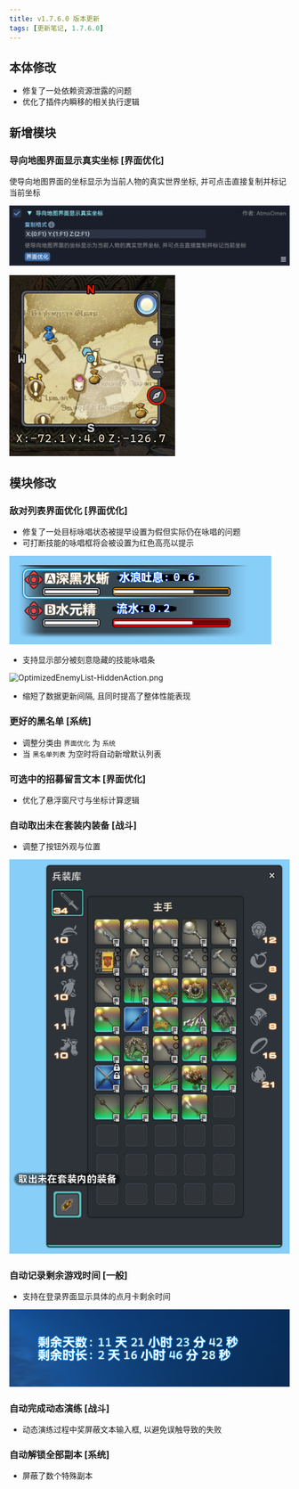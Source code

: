 ```yaml
---
title: v1.7.6.0 版本更新
tags: [更新笔记, 1.7.6.0]
---
```


## 本体修改

- 修复了一处依赖资源泄露的问题
- 优化了插件内瞬移的相关执行逻辑

## 新增模块

### 导向地图界面显示真实坐标 [界面优化]

使导向地图界面的坐标显示为当前人物的真实世界坐标, 并可点击直接复制并标记当前坐标

![RealPositionInNaviMap](/assets/Changelog/1.7.6.0/RealPositionInNaviMap.png)

![RealPositionInNaviMap-UI](/assets/Changelog/1.7.6.0/RealPositionInNaviMap-UI.png)

## 模块修改

### 敌对列表界面优化 [界面优化]

- 修复了一处目标咏唱状态被提早设置为假但实际仍在咏唱的问题
- 可打断技能的咏唱框将会被设置为红色高亮以提示

![OptimizedEnemyList-InterruptableAction](/assets/Changelog/1.7.6.0/OptimizedEnemyList-InterruptableAction.png)

- 支持显示部分被刻意隐藏的技能咏唱条

![OptimizedEnemyList-HiddenAction.png](/assets/Changelog/1.7.6.0/OptimizedEnemyList-HiddenAction.png.png)

- 缩短了数据更新间隔, 且同时提高了整体性能表现

### 更好的黑名单 [系统]

- 调整分类由 `界面优化` 为 `系统`
- 当 `黑名单列表` 为空时将自动新增默认列表

### 可选中的招募留言文本 [界面优化]

- 优化了悬浮窗尺寸与坐标计算逻辑

### 自动取出未在套装内装备 [战斗]

- 调整了按钮外观与位置

![AutoMoveGearsNotInSet-UI](/assets/Changelog/1.7.6.0/AutoMoveGearsNotInSet-UI.png)

### 自动记录剩余游戏时间 [一般]

- 支持在登录界面显示具体的点月卡剩余时间

![AutoRecordSubTimeLeft-UI](/assets/Changelog/1.7.6.0/AutoRecordSubTimeLeft-UI.png)

### 自动完成动态演练 [战斗]

- 动态演练过程中奖屏蔽文本输入框, 以避免误触导致的失败

### 自动解锁全部副本 [系统]

- 屏蔽了数个特殊副本
